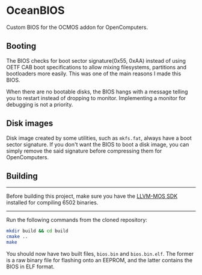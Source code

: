 # OceanBIOS
Custom BIOS for the OCMOS addon for OpenComputers.

## Booting
The BIOS checks for boot sector signature(0x55, 0xAA) instead of using OETF CAB boot specifications to allow mixing filesystems, partitions and bootloaders more easily. This was one of the main reasons I made this BIOS.

When there are no bootable disks, the BIOS hangs with a message telling you to restart instead of dropping to monitor. Implementing a monitor for debugging is not a priority.

## Disk images
Disk image created by some utilities, such as `mkfs.fat`, always have a boot sector signature. If you don't want the BIOS to boot a disk image, you can simply remove the said signature before compressing them for OpenComputers.

## Building
---

Before building this project, make sure you have the [LLVM-MOS SDK](https://github.com/llvm-mos/llvm-mos-sdk/releases) installed for compiling 6502 binaries.

---

Run the following commands from the cloned repository:

```bash
mkdir build && cd build
cmake ..
make
```

You should now have two built files, `bios.bin` and `bios.bin.elf`. The former is a raw binary file for flashing onto an EEPROM, and the latter contains the BIOS in ELF format.
